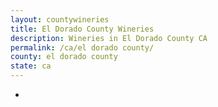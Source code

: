 ```yaml
---
layout: countywineries
title: El Dorado County Wineries
description: Wineries in El Dorado County CA
permalink: /ca/el dorado county/
county: el dorado county
state: ca
---
```

-
